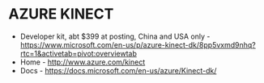 # AZURE KINECT

* Developer kit, abt $399 at posting, China and USA only - https://www.microsoft.com/en-us/p/azure-kinect-dk/8pp5vxmd9nhq?rtc=1&activetab=pivot:overviewtab
* Home - http://www.azure.com/kinect
* Docs - https://docs.microsoft.com/en-us/azure/Kinect-dk/
